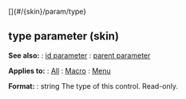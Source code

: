 []{#/{skin}/param/type}
## type parameter (skin)
**See also:**
:   [id parameter](#/%7Bskin%7D/param/id)
:   [parent parameter](#/%7Bskin%7D/param/parent)
<!-- -->
**Applies to:**
:   [All](#/%7Bskin%7D/control)
:   [Macro](#/%7Bskin%7D/control/macro)
:   [Menu](#/%7Bskin%7D/control/menu)
<!-- -->
**Format:**
:   string
The type of this control. Read-only.